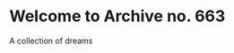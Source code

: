 # Welcome to Archive no. 663
A collection of dreams

<script type='text/javascript' src='https://storage.ko-fi.com/cdn/widget/Widget_2.js'></script><script type='text/javascript'>kofiwidget2.init('Support Me on Ko-fi', '#29abe0', 'P5P3MHMSF');kofiwidget2.draw();</script> 

